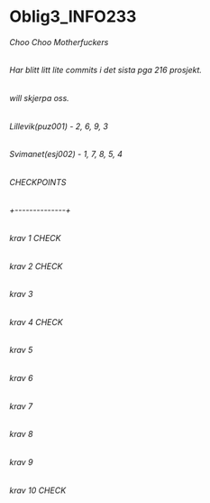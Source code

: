 # Oblig3_INFO233
###### Choo Choo Motherfuckers

###### Har blitt litt lite commits i det sista pga 216 prosjekt. 
###### will skjerpa oss.

###### Lillevik(puz001) - 2, 6, 9, 3
###### Svimanet(esj002) - 1, 7, 8, 5, 4

######   CHECKPOINTS
###### +--------------+
######   krav 1 CHECK
######   krav 2 CHECK
######   krav 3 
######   krav 4 CHECK
######   krav 5
######   krav 6
######   krav 7
######   krav 8
######   krav 9
######   krav 10 CHECK


